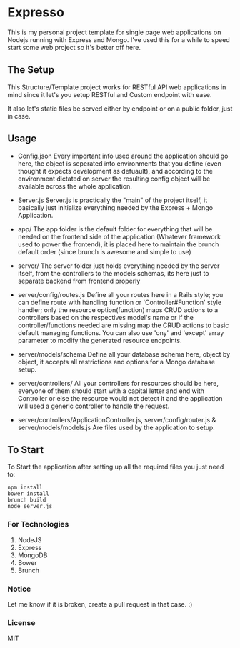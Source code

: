 # Expresso

This is my personal project template for single page web applications on Nodejs running with Express and Mongo.
I've used this for a while to speed start some web project so it's better off here. 

## The Setup

This Structure/Template project works for RESTful API web applications in mind since it let's you setup RESTful and Custom endpoint with ease.

It also let's static files be served either by endpoint or on a public folder, just in case.


## Usage

- Config.json
Every important info used around the application should go here, the object is seperated into environments that you define (even thought it expects development as defuault), and according to the environment dictated on server the resulting config object will be available across the whole application.

- Server.js
Server.js is practically the "main" of the project itself, it basically just initialize everything needed by the Express + Mongo Application.

- app/
The app folder is the default folder for everything that will be needed on the frontend side of the application (Whatever framework used to power the frontend), it is placed here to maintain the brunch default order (since brunch is awesome and simple to use)

- server/
The server folder just holds everything needed by the server itself, from the controllers to the models schemas, its here just to separate backend from frontend properly

- server/config/routes.js
Define all your routes here in a Rails style; you can define route with handling function or 'Controller#Function' style handler; only the resource option(function) maps CRUD actions to a controllers based on the respectives model's name or if the controller/functions needed are missing map the CRUD actions to basic default managing functions.
You can also use 'ony' and 'except' array parameter to modify the generated resource endpoints.

- server/models/schema
Define all your database schema here, object by object, it accepts all restrictions and options for a Mongo database setup.

- server/controllers/
All your controllers for resources should be here, everyone of them should start with a capital letter and end with Controller or else the resource would not detect it
and the application will used a generic controller to handle the request.

- server/controllers/ApplicationController.js, server/config/router.js & server/models/models.js
Are files used by the application to setup.

## To Start
To Start the application after setting up all the required files you just need to:
```
npm install
bower install
brunch build
node server.js
```

### For Technologies

1. NodeJS
2. Express
3. MongoDB
4. Bower
5. Brunch

### Notice

Let me know if it is broken, create a pull request in that case. :)

### License

MIT